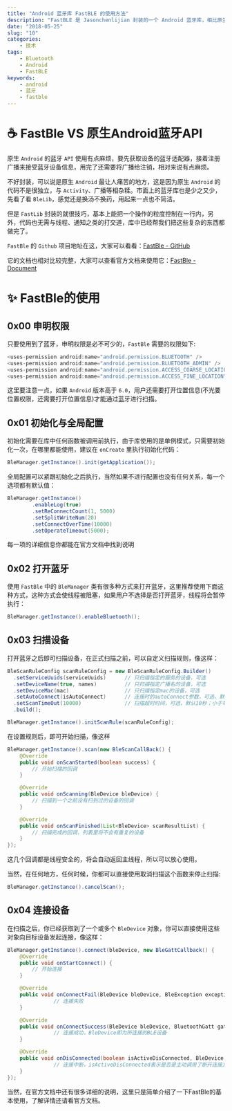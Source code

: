 ```yaml
---
title: "Android 蓝牙库 FastBLE 的使用方法"
description: "FastBLE 是 Jasonchenlijian 封装的一个 Android 蓝牙库，相比原生的 Android BLE API，FastBLE 的封装非常精致，同时在无形中帮用户解决了很多问题，强烈推荐使用。本文将介绍 FastBLE 的使用方法。"
date: "2018-05-25"
slug: "10"
categories:
    - 技术
tags:
    - Bluetooth
    - Android
    - FastBLE
keywords:
    - android
    - 蓝牙
    - fastble
---
```


# ☕ FastBle VS 原生Android蓝牙API
原生 `Android` 的蓝牙 `API` 使用有点麻烦，要先获取设备的蓝牙适配器，接着注册广播来接受蓝牙设备信息，用完了还需要将广播给注销，相对来说有点麻烦。

不好封装，可以说是原生 `Android` 最让人痛苦的地方，这是因为原生 `Android` 的代码不是很独立，与 `Activity`、广播等相杂糅。市面上的蓝牙库也是少之又少，先看了看 `BleLib`，感觉还是换汤不换药，用起来一点也不简洁。

但是 `FastLib` 封装的就很技巧，基本上能把一个操作的粒度控制在一行内，另外，代码也无需与线程、通知之类的打交道，库中已经帮我们把这些复杂的东西都做完了。

`FastBle` 的 `Github` 项目地址在这，大家可以看看：[FastBle - GitHub](https://github.com/Jasonchenlijian/FastBle)

它的文档也相对比较完整，大家可以查看官方文档来使用它：[FastBle - Document](https://github.com/Jasonchenlijian/FastBle/wiki)

# ✨ FastBle的使用
## 0x00 申明权限
只要使用到了蓝牙，申明权限是必不可少的，`FastBle` 需要的权限如下:

```java
<uses-permission android:name="android.permission.BLUETOOTH" />
<uses-permission android:name="android.permission.BLUETOOTH_ADMIN" />
<uses-permission android:name="android.permission.ACCESS_COARSE_LOCATION" />
<uses-permission android:name="android.permission.ACCESS_FINE_LOCATION" />
```

这里要注意一点，如果 `Android` 版本高于 `6.0`，用户还需要打开位置信息(不光要位置权限，还需要打开位置信息)才能通过蓝牙进行扫描。

## 0x01 初始化与全局配置
初始化需要在库中任何函数被调用前执行，由于库使用的是单例模式，只需要初始化一次，在哪里都能使用，建议在 `onCreate` 里执行初始化代码：

```java
BleManager.getInstance().init(getApplication());
```

全局配置可以紧跟初始化之后执行，当然如果不进行配置也没有任何关系，每一个选项都有默认值：

```java
BleManager.getInstance()
        .enableLog(true)
        .setReConnectCount(1, 5000)
        .setSplitWriteNum(20)
        .setConnectOverTime(10000)
        .setOperateTimeout(5000);
```

每一项的详细信息你都能在官方文档中找到说明

## 0x02 打开蓝牙
使用 `FastBle` 中的 `BleManager` 类有很多种方式来打开蓝牙，这里推荐使用下面这种方式，这种方式会使线程被阻塞，如果用户不选择是否打开蓝牙，线程将会暂停执行：

```java
BleManager.getInstance().enableBluetooth();
```

## 0x03 扫描设备
打开蓝牙之后即可扫描设备，在正式扫描之前，可以自定义扫描规则，像这样：

```java
BleScanRuleConfig scanRuleConfig = new BleScanRuleConfig.Builder()
  .setServiceUuids(serviceUuids)      // 只扫描指定的服务的设备，可选
  .setDeviceName(true, names)         // 只扫描指定广播名的设备，可选
  .setDeviceMac(mac)                  // 只扫描指定mac的设备，可选
  .setAutoConnect(isAutoConnect)      // 连接时的autoConnect参数，可选，默认false
  .setScanTimeOut(10000)              // 扫描超时时间，可选，默认10秒；小于等于0表示不限制扫描时间
  .build();

BleManager.getInstance().initScanRule(scanRuleConfig);
```

在设置规则后，即可开始扫描，像这样

```java
BleManager.getInstance().scan(new BleScanCallBack() {
    @Override
    public void onScanStarted(boolean success) {
        // 开始扫描的回调
    }

    @Override
    public void onScanning(BleDevice bleDevice) {
        // 扫描到一个之前没有扫到过的设备的回调
    }

    @Override
    public void onScanFinished(List<BleDevice> scanResultList) {
        // 扫描完成的回调，列表里将不会有重复的设备
    }
});
```

这几个回调都是线程安全的，将会自动返回主线程，所以可以放心使用。

当然，在任何地方，任何时候，你都可以直接使用取消扫描这个函数来停止扫描:

```java
BleManager.getInstance().cancelScan();
```

## 0x04 连接设备
在扫描之后，你已经获取到了一个或多个 `BleDevice` 对象，你可以直接使用这些对象向目标设备发起连接，像这样：

```java
BleManager.getInstance().connect(bleDevice, new BleGattCallback() {
    @Override
    public void onStartConnect() {
        // 开始连接
    }

    @Override
    public void onConnectFail(BleDevice bleDevice, BleException exception) {
			   // 连接失败
    }

    @Override
    public void onConnectSuccess(BleDevice bleDevice, BluetoothGatt gatt, int status) {
			   // 连接成功，BleDevice即为所连接的BLE设备
    }

    @Override
    public void onDisConnected(boolean isActiveDisConnected, BleDevice bleDevice, BluetoothGatt gatt, int status) {
			   // 连接中断，isActiveDisConnected表示是否是主动调用了断开连接方法
    }
});
```

当然，在官方文档中还有很多详细的说明，这里只是简单介绍了一下FastBle的基本使用，了解详情还请看官方文档。

